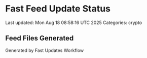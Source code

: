 # Fast Feed Update Status
Last updated: Mon Aug 18 08:58:16 UTC 2025
Categories: crypto

## Feed Files Generated

Generated by Fast Updates Workflow
